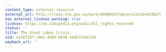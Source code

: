 ```yaml
---
content_type: external-resource
external_url: http://trove.nla.gov.au/work/49060915?q&versionId=61982796
has_external_license_warning: true
license: https://en.wikipedia.org/wiki/All_rights_reserved
status: ''
title: The Great Lakes Crisis.
uid: e15671b7-c861-429d-bb34-3a5b7510c53d
wayback_url: ''
---
```

